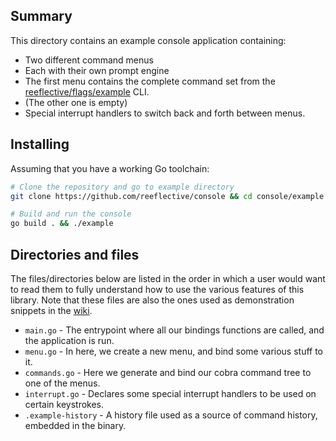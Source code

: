 
## Summary
This directory contains an example console application containing:
- Two different command menus
- Each with their own prompt engine
- The first menu contains the complete command set from the [reeflective/flags/example](https://github.com/reeflective/flags/tree/main/example) CLI.
- (The other one is empty)
- Special interrupt handlers to switch back and forth between menus.

## Installing
Assuming that you have a working Go toolchain:
```bash
# Clone the repository and go to example directory
git clone https://github.com/reeflective/console && cd console/example

# Build and run the console
go build . && ./example
```

## Directories and files
The files/directories below are listed in the order in which a user would want to 
read them to fully understand how to use the various features of this library.
Note that these files are also the ones used as demonstration snippets in the [wiki](https://github.com/reeflective/console/wiki).

- `main.go`         - The entrypoint where all our bindings functions are called, and the application is run.
- `menu.go`         - In here, we create a new menu, and bind some various stuff to it.
- `commands.go`     - Here we generate and bind our cobra command tree to one of the menus.
- `interrupt.go`    - Declares some special interrupt handlers to be used on certain keystrokes.
- `.example-history` - A history file used as a source of command history, embedded in the binary.



